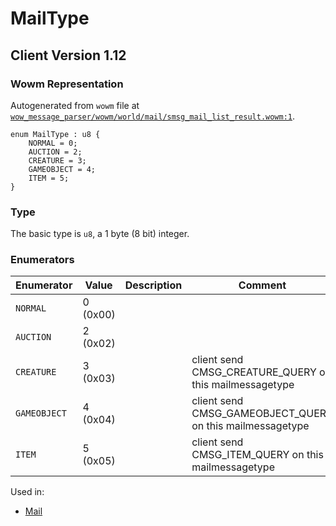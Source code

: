 # MailType

## Client Version 1.12

### Wowm Representation

Autogenerated from `wowm` file at [`wow_message_parser/wowm/world/mail/smsg_mail_list_result.wowm:1`](https://github.com/gtker/wow_messages/tree/main/wow_message_parser/wowm/world/mail/smsg_mail_list_result.wowm#L1).

```rust,ignore
enum MailType : u8 {
    NORMAL = 0;
    AUCTION = 2;
    CREATURE = 3;
    GAMEOBJECT = 4;
    ITEM = 5;
}
```
### Type
The basic type is `u8`, a 1 byte (8 bit) integer.
### Enumerators
| Enumerator | Value  | Description | Comment |
| --------- | -------- | ----------- | ------- |
| `NORMAL` | 0 (0x00) |  |  |
| `AUCTION` | 2 (0x02) |  |  |
| `CREATURE` | 3 (0x03) |  | client send CMSG_CREATURE_QUERY on this mailmessagetype |
| `GAMEOBJECT` | 4 (0x04) |  | client send CMSG_GAMEOBJECT_QUERY on this mailmessagetype |
| `ITEM` | 5 (0x05) |  | client send CMSG_ITEM_QUERY on this mailmessagetype |

Used in:
* [Mail](mail.md)

